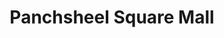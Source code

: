 ---
title: "Panchsheel Square Mall"
url: /ghaziabad/panchsheel-square-mall/
shop: Einkaufszentrum
---